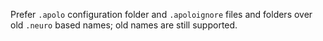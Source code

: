 Prefer `.apolo` configuration folder and `.apoloignore` files and folders over old `.neuro` based names; old names are still supported.
